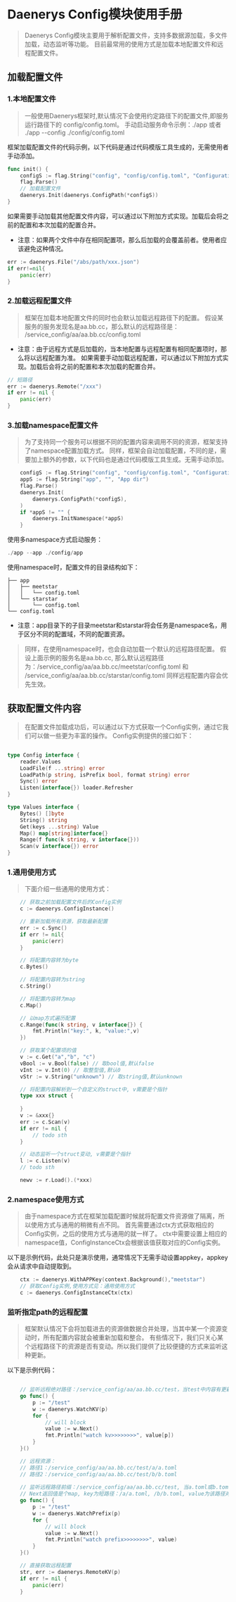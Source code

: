 # Daenerys Config模块使用手册

> Daenerys Config模块主要用于解析配置文件，支持多数据源加载，多文件加载，动态监听等功能。
> 目前最常用的使用方式是加载本地配置文件和远程配置文件。

## 加载配置文件

### 1.本地配置文件
> 一般使用Daenerys框架时,默认情况下会使用约定路径下的配置文件,即服务运行路径下的 config/config.toml。
手动启动服务命令示例：./app 或者 ./app --config ./config/config.toml

框架加载配置文件的代码示例，以下代码是通过代码模版工具生成的，无需使用者手动添加。
```go
func init() {
	configS := flag.String("config", "config/config.toml", "Configuration file")
	flag.Parse()
	// 加载配置文件
	daenerys.Init(daenerys.ConfigPath(*configS))
}
```

如果需要手动加载其他配置文件内容，可以通过以下附加方式实现。加载后会将之前的配置和本次加载的配置合并。
* 注意：如果两个文件中存在相同配置项，那么后加载的会覆盖前者。使用者应该避免这种情况。
```go
err := daenerys.File("/abs/path/xxx.json")
if err!=nil{
	panic(err)
}
```

### 2.加载远程配置文件
> 框架在加载本地配置文件的同时也会默认加载远程路径下的配置。
假设某服务的服务发现名是aa.bb.cc，那么默认的远程路径是：
/service_config/aa/aa.bb.cc/config.toml
* 注意：由于远程方式是后加载的，当本地配置与远程配置有相同配置项时，那么将以远程配置为准。
如果需要手动加载远程配置，可以通过以下附加方式实现。加载后会将之前的配置和本次加载的配置合并。
```go
// 短路径
err := daenerys.Remote("/xxx")
if err != nil {
	panic(err)
}
```


### 3.加载namespace配置文件
> 为了支持同一个服务可以根据不同的配置内容来调用不同的资源，框架支持了namespace配置加载方式。
> 同样，框架会自动加载配置，不同的是，需要加上额外的参数，以下代码也是通过代码模版工具生成。无需手动添加。
```go
	configS := flag.String("config", "config/config.toml", "Configuration file")
	appS := flag.String("app", "", "App dir")
	flag.Parse()
	daenerys.Init(
		daenerys.ConfigPath(*configS),
	)
	if *appS != "" {
		daenerys.InitNamespace(*appS)
	}
```
使用多namespace方式启动服务：
```go
./app --app ./config/app
```
使用namespace时，配置文件的目录结构如下：
```text
├── app
│   ├── meetstar
│   │   └── config.toml
│   └── starstar
│       └── config.toml
└── config.toml
```
* 注意：app目录下的子目录meetstar和starstar将会任务是namespace名，用于区分不同的配置域，不同的配置资源。

> 同样，在使用namespace时，也会自动加载一个默认的远程路径配置。
> 假设上面示例的服务名是aa.bb.cc, 那么默认远程路径为：/service_config/aa/aa.bb.cc/meetstar/config.toml 和 /service_config/aa/aa.bb.cc/starstar/config.toml
> 同样远程配置内容会优先生效。


## 获取配置文件内容
> 在配置文件加载成功后，可以通过以下方式获取一个Config实例，通过它我们可以做一些更为丰富的操作。
> Config实例提供的接口如下：
```go

type Config interface {
	reader.Values
	LoadFile(f ...string) error
	LoadPath(p string, isPrefix bool, format string) error
	Sync() error
	Listen(interface{}) loader.Refresher
}

type Values interface {
	Bytes() []byte
	String() string
	Get(keys ...string) Value
	Map() map[string]interface{}
	Range(f func(k string, v interface{}))
	Scan(v interface{}) error
}
```

### 1.通用使用方式

>下面介绍一些通用的使用方式：
```go
    // 获取之前加载配置文件后的Config实例
    c := daenerys.ConfigInstance()

    // 重新加载所有资源，获取最新配置
    err := c.Sync()
    if err != nil{
	    panic(err)
    }

    // 将配置内容转为byte
    c.Bytes()

    // 将配置内容转为string
    c.String()

    // 将配置内容转为map
    c.Map()

    // 以map方式遍历配置
    c.Range(func(k string, v interface{}) {
	    fmt.Println("key:", k, "value:",v)
    })

    // 获取某个配置项的值
    v := c.Get("a","b", "c")
    vBool := v.Bool(false) // 取bool值,默认false
    vInt := v.Int(0) // 取整型值,默认0
    vStr := v.String("unknown") // 取string值,默认unknown

    // 将配置内容解析到一个自定义的struct中, v需要是个指针
    type xxx struct {
	
    }
    v := &xxx{}
    err := c.Scan(v)
    if err != nil {
	    // todo sth
    }

    // 动态监听一个struct变动, v需要是个指针
    l := c.Listen(v)
    // todo sth

    newv := r.Load().(*xxx)

```

### 2.namespace使用方式
> 由于namespace方式在框架加载配置时候就将配置文件资源做了隔离，所以使用方式与通用的稍微有点不同。
> 首先需要通过ctx方式获取相应的Config实例，之后的使用方式与通用的就一样了。
> ctx中需要设置上相应的namespace值，ConfigInstanceCtx会根据该值获取对应的Config实例。

以下是示例代码，此处只是演示使用，通常情况下无需手动设置appkey，appkey会从请求中自动提取到。
```go
	ctx := daenerys.WithAPPKey(context.Background(),"meetstar")
    // 获取Config实例,使用方式见：通用使用方式
    c := daenerys.ConfigInstanceCtx(ctx)
```

### 监听指定path的远程配置
> 框架默认情况下会将加载进去的资源做数据合并处理，当其中某一个资源变动时，所有配置内容就会被重新加载和整合。
> 有些情况下，我们只关心某个远程路径下的资源是否有变动。所以我们提供了比较便捷的方式来监听这种更新。

以下是示例代码：
```go

    // 监听远程绝对路径：/service_config/aa/aa.bb.cc/test，当test中内容有更新时返回数据
	go func() {
		p := "/test"
		w := daenerys.WatchKV(p)
		for {
			// will block
			value := w.Next()
			fmt.Println("watch kv>>>>>>>>", value[p])
		}
	}()

    // 远程资源：
    // 路径1：/service_config/aa/aa.bb.cc/test/a/a.toml
    // 路径2：/service_config/aa/aa.bb.cc/test/b/b.toml
    
    // 监听远程路径前缀：/service_config/aa/aa.bb.cc/test, 当a.toml或b.toml有更新时返回数据
    // Next返回值是个map, key为短路径：/a/a.toml, /b/b.toml, value为该路径对应的值
	go func() {
		p := "/test"
		w := daenerys.WatchPrefix(p)
		for {
			// will block
			value := w.Next()
			fmt.Println("watch prefix>>>>>>>>", value)
		}
	}()

    // 直接获取远程配置
    str, err := daenerys.RemoteKV(p)
    if err != nil {
    	panic(err)
    }
    

```

















